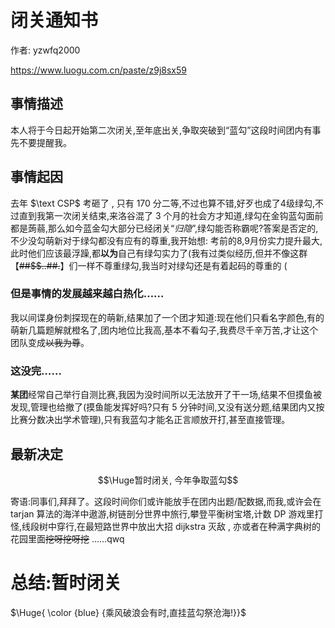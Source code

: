 # 闭关通知书

作者: yzwfq2000

<https://www.luogu.com.cn/paste/z9j8sx59>

## 事情描述

本人将于今日起开始第二次闭关$,$至年底出关$,$争取突破到$“$蓝勾$”$这段时间团内有事先不要提醒我。

## 事情起因

去年 $\text CSP$ 考砸了 , 只有 $170$ 分二等,不过也算不错,好歹也成了4级绿勾,不过直到我第一次闭关结束,来洛谷混了 $3$ 个月的社会方才知道,绿勾在金钩蓝勾面前都是蒟蒻,那么如今蓝金勾大部分已经闭关“$归隐$”,绿勾能否称霸呢?答案是否定的,不少没勾萌新对于绿勾都没有应有的尊重,我开始想: 考前的8,9月份实力提升最大,此时他们应该最浮躁,都**以为**自己有绿勾实力了(我有过类似经历,但并不像这群【~~##$$..##.~~】们一样不尊重绿勾,我当时对绿勾还是有着起码的尊重的 (

### 但是事情的发展越来越白热化……

我以间谍身份刺探现在的萌新,结果加了一个团才知道:现在他们只看名字颜色,有的萌新几篇题解就橙名了,团内地位比我高,基本不看勾子,我费尽千辛万苦,才让这个团队变成~~以我为尊~~。

### 这没完……

**某团**经常自己举行自测比赛,我因为没时间所以无法放开了干一场,结果不但摸鱼被发现,管理也给撤了(摸鱼能发挥好吗?只有 $5$ 分钟时间,又没有送分题,结果团内又按比赛分数决出学术管理),只有我蓝勾才能名正言顺放开打,甚至直接管理。

## 最新决定

$$\Huge暂时闭关, 今年争取蓝勾$$

寄语:同事们,拜拜了。这段时间你们或许能放手在团内出题/配数据,而我,或许会在 $\text{tarjan}$ 算法的海洋中遨游,树链剖分世界中旅行,攀登平衡树宝塔,计数 $\text{DP}$ 游戏里打怪,线段树中穿行,在最短路世界中放出大招 $\text{dijkstra}$ 灭敌 , 亦或者在种满字典树的花园里面~~挖呀挖呀挖~~ ……qwq

# 总结:暂时闭关

$\Huge{ \color {blue} {乘风破浪会有时,直挂蓝勾祭沧海!}}$
